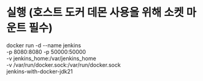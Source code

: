 # 실행 (호스트 도커 데몬 사용을 위해 소켓 마운트 필수)
docker run -d --name jenkins \
  -p 8080:8080 -p 50000:50000 \
  -v jenkins_home:/var/jenkins_home \
  -v /var/run/docker.sock:/var/run/docker.sock \
  jenkins-with-docker-jdk21
